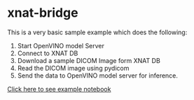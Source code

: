# xnat-bridge

This is a very basic sample example which does the following:

1. Start OpenVINO model Server
1. Connect to  XNAT DB
2. Download a sample DICOM Image form XNAT DB
3. Read the DICOM image using pydicom
4. Send the data to OpenVINO model server for inference.

[Click here to see example notebook](xnat-read-ovms-inf-ex.ipynb)

